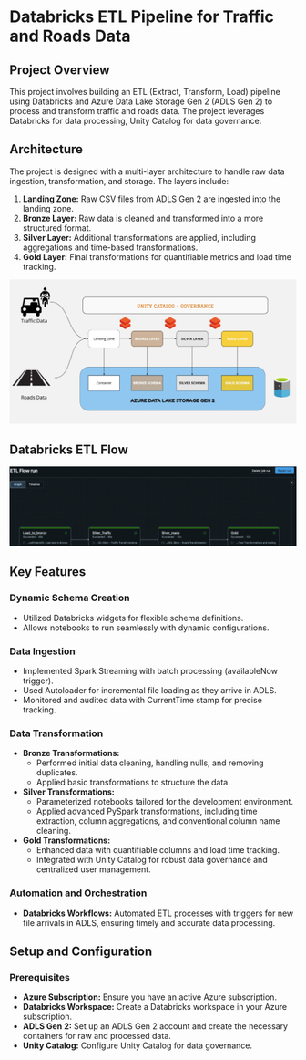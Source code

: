 # Databricks ETL Pipeline for Traffic and Roads Data

## Project Overview

This project involves building an ETL (Extract, Transform, Load) pipeline using Databricks and Azure Data Lake Storage Gen 2 (ADLS Gen 2) to process and transform traffic and roads data. The project leverages Databricks for data processing, Unity Catalog for data governance.

## Architecture

The project is designed with a multi-layer architecture to handle raw data ingestion, transformation, and storage. The layers include:

1. **Landing Zone:** Raw CSV files from ADLS Gen 2 are ingested into the landing zone.
2. **Bronze Layer:** Raw data is cleaned and transformed into a more structured format.
3. **Silver Layer:** Additional transformations are applied, including aggregations and time-based transformations.
4. **Gold Layer:** Final transformations for quantifiable metrics and load time tracking.

![Architecture](https://github.com/BhaskarJha89/Assessment_Project/blob/main/Traffic-Databricks-ETL-Pipeline/Assets/SysArch.jpg)

## Databricks ETL Flow
![ETL Flow](https://github.com/BhaskarJha89/Assessment_Project/blob/main/Traffic-Databricks-ETL-Pipeline/Assets/ETL%20Flow.png)

## Key Features

### Dynamic Schema Creation

- Utilized Databricks widgets for flexible schema definitions.
- Allows notebooks to run seamlessly with dynamic configurations.

### Data Ingestion

- Implemented Spark Streaming with batch processing (availableNow trigger).
- Used Autoloader for incremental file loading as they arrive in ADLS.
- Monitored and audited data with CurrentTime stamp for precise tracking.

### Data Transformation

- **Bronze Transformations:**
  - Performed initial data cleaning, handling nulls, and removing duplicates.
  - Applied basic transformations to structure the data.
- **Silver Transformations:**
  - Parameterized notebooks tailored for the development environment.
  - Applied advanced PySpark transformations, including time extraction, column aggregations, and conventional column name cleaning.
- **Gold Transformations:**
  - Enhanced data with quantifiable columns and load time tracking.
  - Integrated with Unity Catalog for robust data governance and centralized user management.

### Automation and Orchestration

- **Databricks Workflows:** Automated ETL processes with triggers for new file arrivals in ADLS, ensuring timely and accurate data processing.

## Setup and Configuration

### Prerequisites

- **Azure Subscription:** Ensure you have an active Azure subscription.
- **Databricks Workspace:** Create a Databricks workspace in your Azure subscription.
- **ADLS Gen 2:** Set up an ADLS Gen 2 account and create the necessary containers for raw and processed data.
- **Unity Catalog:** Configure Unity Catalog for data governance.

